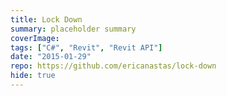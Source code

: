 ```yaml
---
title: Lock Down
summary: placeholder summary
coverImage:
tags: ["C#", "Revit", "Revit API"]
date: "2015-01-29"
repo: https://github.com/ericanastas/lock-down
hide: true
---
```

